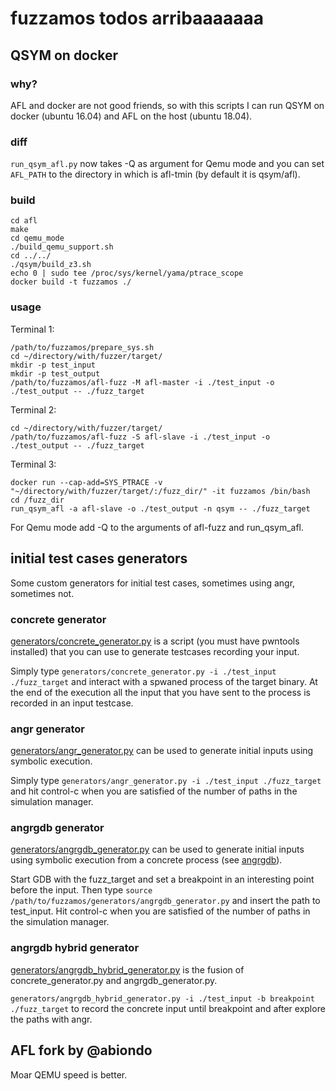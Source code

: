 # fuzzamos todos arribaaaaaaa

## QSYM on docker

### why?

AFL and docker are not good friends, so with this scripts I can run QSYM on docker (ubuntu 16.04) and AFL on the host (ubuntu 18.04).

### diff

`run_qsym_afl.py` now takes -Q as argument for Qemu mode and you can set `AFL_PATH` to the directory in which is afl-tmin (by default it is qsym/afl).

### build

~~~~{.sh}
cd afl
make
cd qemu_mode
./build_qemu_support.sh
cd ../../
./qsym/build_z3.sh
echo 0 | sudo tee /proc/sys/kernel/yama/ptrace_scope
docker build -t fuzzamos ./
~~~~

### usage

Terminal 1:

~~~~{.sh}
/path/to/fuzzamos/prepare_sys.sh
cd ~/directory/with/fuzzer/target/
mkdir -p test_input
mkdir -p test_output
/path/to/fuzzamos/afl-fuzz -M afl-master -i ./test_input -o ./test_output -- ./fuzz_target
~~~~

Terminal 2:

~~~~{.sh}
cd ~/directory/with/fuzzer/target/
/path/to/fuzzamos/afl-fuzz -S afl-slave -i ./test_input -o ./test_output -- ./fuzz_target
~~~~

Terminal 3:

~~~~{.sh}
docker run --cap-add=SYS_PTRACE -v "~/directory/with/fuzzer/target/:/fuzz_dir/" -it fuzzamos /bin/bash
cd /fuzz_dir
run_qsym_afl -a afl-slave -o ./test_output -n qsym -- ./fuzz_target
~~~~

For Qemu mode add -Q to the arguments of afl-fuzz and run_qsym_afl.

## initial test cases generators

Some custom generators for initial test cases, sometimes using angr, sometimes not.

### concrete generator

[generators/concrete_generator.py](generators/concrete_generator.py) is a script (you must have pwntools installed) that you can use to generate testcases recording your input.

Simply type `generators/concrete_generator.py -i ./test_input ./fuzz_target` and interact with a spwaned process of the target binary.
At the end of the execution all the input that you have sent to the process is recorded in an input testcase.

### angr generator

[generators/angr_generator.py](generators/angr_generator.py) can be used to generate initial inputs using symbolic execution.

Simply type `generators/angr_generator.py -i ./test_input ./fuzz_target` and hit control-c when you are satisfied of the number of paths in the simulation manager.

### angrgdb generator

[generators/angrgdb_generator.py](generators/angrgdb_generator.py) can be used to generate initial inputs using symbolic execution from a concrete process (see [angrgdb](https://github.com/andreafioraldi/angrgdb)).

Start GDB with the fuzz_target and set a breakpoint in an interesting point before the input.
Then type `source /path/to/fuzzamos/generators/angrgdb_generator.py` and insert the path to test_input.
Hit control-c when you are satisfied of the number of paths in the simulation manager.

### angrgdb hybrid generator

[generators/angrgdb_hybrid_generator.py](generators/angrgdb_hybrid_generator.py) is the fusion of concrete_generator.py and angrgdb_generator.py.

`generators/angrgdb_hybrid_generator.py -i ./test_input -b breakpoint ./fuzz_target` to record the concrete input until breakpoint and after explore the paths with angr.

## AFL fork by @abiondo

Moar QEMU speed is better.

